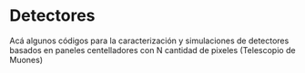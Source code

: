 # Detectores
Acá algunos códigos para la caracterización y simulaciones de detectores basados en paneles centelladores con N cantidad de pixeles (Telescopio de Muones)
